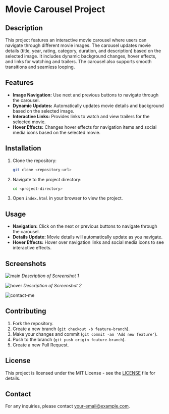 
# Movie Carousel Project

## Description

This project features an interactive movie carousel where users can navigate through different movie images. The carousel updates movie details (title, year, rating, category, duration, and description) based on the selected image. It includes dynamic background changes, hover effects, and links for watching and trailers. The carousel also supports smooth transitions and seamless looping.

## Features

- **Image Navigation:** Use next and previous buttons to navigate through the carousel.
- **Dynamic Updates:** Automatically updates movie details and background based on the selected image.
- **Interactive Links:** Provides links to watch and view trailers for the selected movie.
- **Hover Effects:** Changes hover effects for navigation items and social media icons based on the selected movie.

## Installation

1. Clone the repository:
    ```bash
    git clone <repository-url>
    ```
2. Navigate to the project directory:
    ```bash
    cd <project-directory>
    ```
3. Open `index.html` in your browser to view the project.

## Usage

- **Navigation:** Click on the next or previous buttons to navigate through the carousel.
- **Details Update:** Movie details will automatically update as you navigate.
- **Hover Effects:** Hover over navigation links and social media icons to see interactive effects.

## Screenshots

![main](https://github.com/user-attachments/assets/503df10d-8b6d-40cf-b2e3-53404dea5156)
*Description of Screenshot 1*

![hover](https://github.com/user-attachments/assets/5e6c3348-298c-4387-a33d-da3fc7555bcc)
*Description of Screenshot 2*

![contact-me](https://github.com/user-attachments/assets/ad1947ce-d5a6-40f6-94e0-413258e3d099)
## Contributing

1. Fork the repository.
2. Create a new branch (`git checkout -b feature-branch`).
3. Make your changes and commit (`git commit -am 'Add new feature'`).
4. Push to the branch (`git push origin feature-branch`).
5. Create a new Pull Request.

## License

This project is licensed under the MIT License - see the [LICENSE](LICENSE) file for details.

## Contact

For any inquiries, please contact [your-email@example.com](mailto:your-email@example.com).
